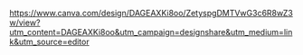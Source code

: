 https://www.canva.com/design/DAGEAXKi8oo/ZetyspgDMTVwG3c6R8wZ3w/view?utm_content=DAGEAXKi8oo&utm_campaign=designshare&utm_medium=link&utm_source=editor
